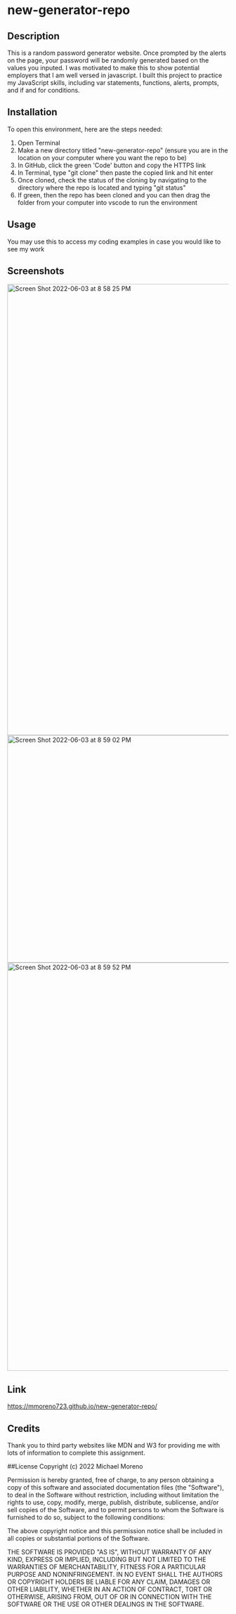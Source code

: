 # new-generator-repo

## Description

This is a random password generator website. Once prompted by the alerts on the page, your password will be randomly generated based on the values you inputed. I was motivated to make this to show potential employers that I am well versed in javascript. I built this project to practice my JavaScript skills, including var statements, functions, alerts, prompts, and if and for conditions. 

## Installation

To open this environment, here are the steps needed:

  1. Open Terminal
  2. Make a new directory titled "new-generator-repo" (ensure you are in the location on your computer where you want the repo to be)
  3. In GitHub, click the green 'Code' button and copy the HTTPS link
  4. In Terminal, type "git clone" then paste the copied link and hit enter
  5. Once cloned, check the status of the cloning by navigating to the directory where the repo is located and typing "git status"
  6. If green, then the repo has been cloned and you can then drag the folder from your computer into vscode to run the environment

## Usage 

You may use this to access my coding examples in case you would like to see my work

## Screenshots
<img width="1028" alt="Screen Shot 2022-06-03 at 8 58 25 PM" src="https://user-images.githubusercontent.com/102837154/171970422-c7015a32-a8d1-4aa2-818a-3076f03763f6.png">
<img width="518" alt="Screen Shot 2022-06-03 at 8 59 02 PM" src="https://user-images.githubusercontent.com/102837154/171970426-4a8412af-1bb9-4090-9229-ad8c84bcee64.png">
<img width="930" alt="Screen Shot 2022-06-03 at 8 59 52 PM" src="https://user-images.githubusercontent.com/102837154/171970716-a69892f1-40bf-4d13-9d1c-e9e08a1f3ef5.png">

## Link
https://mmoreno723.github.io/new-generator-repo/

## Credits 

Thank you to third party websites like MDN and W3 for providing me with lots of information to complete this assignment.

##License Copyright (c) 2022 Michael Moreno

Permission is hereby granted, free of charge, to any person obtaining a copy of this software and associated documentation files (the "Software"), to deal in the Software without restriction, including without limitation the rights to use, copy, modify, merge, publish, distribute, sublicense, and/or sell copies of the Software, and to permit persons to whom the Software is furnished to do so, subject to the following conditions:

The above copyright notice and this permission notice shall be included in all copies or substantial portions of the Software.

THE SOFTWARE IS PROVIDED "AS IS", WITHOUT WARRANTY OF ANY KIND, EXPRESS OR IMPLIED, INCLUDING BUT NOT LIMITED TO THE WARRANTIES OF MERCHANTABILITY, FITNESS FOR A PARTICULAR PURPOSE AND NONINFRINGEMENT. IN NO EVENT SHALL THE AUTHORS OR COPYRIGHT HOLDERS BE LIABLE FOR ANY CLAIM, DAMAGES OR OTHER LIABILITY, WHETHER IN AN ACTION OF CONTRACT, TORT OR OTHERWISE, ARISING FROM, OUT OF OR IN CONNECTION WITH THE SOFTWARE OR THE USE OR OTHER DEALINGS IN THE SOFTWARE.
